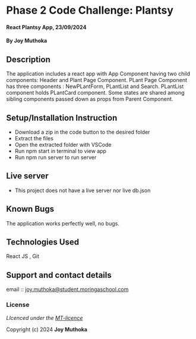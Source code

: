 # Phase 2 Code Challenge: Plantsy


#### React Plantsy App, 23/09/2024
#### **By Joy Muthoka**
## Description
The application includes a react app with App Component having two child components: Header and Plant Page Component. PLant Page Component has three components : NewPLantForm, PLantList and Search. PLantList component holds PLantCard component. Some states are shared among sibling components passed down as props from Parent Component.

## Setup/Installation Instruction
* Download a zip in the code button to the desired folder
* Extract the files
* Open the extracted folder with VSCode
* Run npm start in terminal to view app
* Run npm run server to run server 

## Live server
* This project does not have a live server nor live db.json

## Known Bugs
The application works perfectly well, no bugs.

## Technologies Used
React JS , Git

## Support and contact details
email :: joy.muthoka@student.moringaschool.com
### License
*LIcenced under the [MT-licence](https://github.com/Stacy-JoyM/react-hooks-cc-plantshop/blob/master/LICENSE)*

Copyright (c) 2024 **Joy Muthoka**
